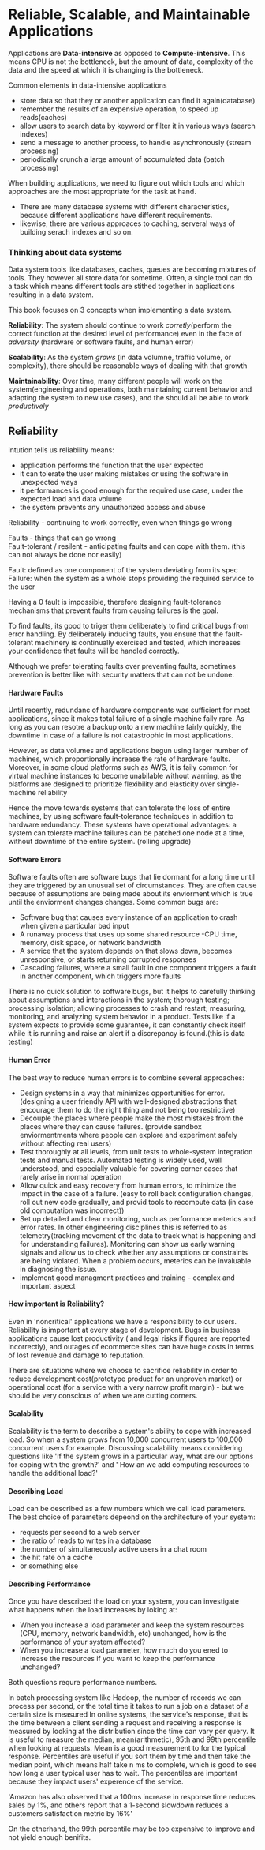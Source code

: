 # Reliable, Scalable, and Maintainable Applications

Applications are **Data-intensive** as opposed to **Compute-intensive**. This means CPU is not the bottleneck, but the amount of data, complexity of the data and the speed at which it is changing is the bottleneck.

Common elements in data-intensive applications
- store data so that they or another application can find it again(database)
- remember the results of an expensive operation, to speed up reads(caches)
- allow users to search data by keyword or filter it in various ways (search indexes)
- send a message to another process, to handle asynchronously (stream processing)
- periodically crunch a large amount of accumulated data (batch processing)

When building applications, we need to figure out which tools and which approaches are the most appropriate for the task at hand.  
- There are many database systems with different characteristics, because different applications have different requirements.
- likewise, there are various approaces to caching, serveral ways of building serach indexes and so on.

### Thinking about data systems

Data system tools like databases, caches, queues are becoming mixtures of tools. They however all store data for sometime. Often, a single tool can do a task which means different tools are stithed together in applications resulting in a data system. 

This book focuses on 3 concepts when implementing a data system.  

**Reliability**: The system should continue to work *corretly*(perform the correct function at the desired level of performance) even in the face of *adversity* (hardware or software faults, and human error)  

**Scalability**: As the system *grows* (in data volumne, traffic volume, or complexity), there should be reasonable ways of dealing with that growth  

**Maintainability**: Over time, many different people will work on the system(engineering and operations, both maintaining current behavior and adapting the system to new use cases), and the should all be able to work *productively*

## Reliability 

intution tells us reliability means:  
- application performs the function that the user expected
- it can tolerate the user making mistakes or using the software in unexpected ways
- it performances is good enough for the required use case, under the expected load and data volume
- the system prevents any unauthorized access and abuse

Reliability - continuing to work correctly, even when things go wrong  

Faults - things that can go wrong  
Fault-tolerant / resilent - anticipating faults and can cope with them. (this can not always be done nor easily)  

Fault: defined as one component of the system deviating from its spec  
Failure: when the system as a whole stops providing the required service to the user  

Having a 0 fault is impossible, therefore designing fault-tolerance mechanisms that prevent faults from causing failures is the goal.  

To find faults, its good to triger them deliberately to find critical bugs from error handling. By deliberately inducing faults, you ensure that the fault-tolerant machinery is continually exercised and tested, which increases your confidence that faults will be handled correctly.  

Although we prefer tolerating faults over preventing faults, sometimes prevention is better like with security matters that can not be undone.

#### Hardware Faults

Until recently, redundanc of hardware components was sufficient for most applications, since it makes total failure of a single machine faily rare. As long as you can resotre a backup onto a new machine fairly quickly, the downtime in case of a failure is not catastrophic in most applications.  

However, as data volumes and applications begun using larger number of machines, which proportionally increase the rate of hardware faults. Moreover, in some cloud platforms such as AWS, it is faily common for virtual machine instances to become unabilable without warning, as the platforms are designed to prioritize flexibility and elasticity over single-machine reliability  

Hence the move towards systems that can tolerate the loss of entire machines, by using software fault-tolerance techniques in addition to hardware redundancy. These systems have operational advantages: a system can tolerate machine failures can be patched one node at a time, without downtime of the entire system. (rolling upgrade)  

#### Software Errors

Software faults often are software bugs that lie dormant for a long time until they are triggered by an unusual set of circumstances. They are often cause because of assumptions are being made about its enviorment which is true until the enviorment changes changes. Some common bugs are:

- Software bug that causes every instance of an application to crash when given a particular bad input
- A runaway process that uses up some shared resource -CPU time, memory, disk space, or network bandwidth
- A service that the system depends on that slows down, becomes unresponsive, or starts returning corrupted responses
- Cascading failures, where a small fault in one component triggers a fault in another component, which triggers more faults

There is no quick solution to software bugs, but it helps to carefully thinking about assumptions and interactions in the system; thorough testing; processing isolation; allowing processes to crash and restart; measuring, monitoring, and analyzing system behavior in a product. Tests like if a system expects to provide some guarantee, it can constantly check itself while it is running and raise an alert if a discrepancy is found.(this is data testing)

#### Human Error

The best way to reduce human errors is to combine several approaches:

- Design systems in a way that minimizes opportunities for error. (designing a user friendly API with well-designed abstractions that encourage them to do the right thing and not being too restrictive)
- Decouple the places where people make the most mistakes from the places where they can cause failures. (provide sandbox enviormentments where people can explore and experiment safely without affecting real users)
- Test thoroughly at all levels, from unit tests to whole-system integration tests and manual tests. Automated testing is widely used, well understood, and especially valuable for covering corner cases that rarely arise in normal operation
- Allow quick and easy recovery from human errors, to minimize the impact in the case of a failure. (easy to roll back configuration changes, roll out new code gradually, and provid tools to recompute data (in case old computation was incorrect))
- Set up detailed and clear monitoring, such as performance meterics and error rates. In other engineering disciplines this is referred to as telemetry(tracking movement of the data to track what is happening and for understanding failures). Monitoring can show us early warning signals and allow us to check whether any assumptions or constraints are being violated. When a problem occurs, meterics can be invaluable in diagnosing the issue.
- implement good managment practices and training - complex and important aspect

#### How important is Reliability?

Even in 'noncritical' applications we have a responsibility to our users. Reliability is important at every stage of development. Bugs in business applications cause lost productivity ( and legal risks if figures are reported incorrectly), and outages of ecommerce sites can have huge costs in terms of lost revenue and damage to reputation.  

There are situations where we choose to sacrifice reliability in order to reduce development cost(prototype product for an unproven market) or operational cost (for a service with a very narrow profit margin) - but we should be very conscious of when we are cutting corners.

#### Scalability

Scalability is the term to describe a system's ability to cope with increased load. So when a system grows from 10,000 concurrent users to 100,000 concurrent users for example. Discussing scalability means considering questions like 'If the system grows in a particular way, what are our options for coping with the growth?' and ' How an we add computing resources to handle the additional load?'

#### Describing Load

Load can be described as a few numbers which we call load parameters. The best choice of parameters depeond on the architecture of your system:  
- requests per second to a web server
- the ratio of reads to writes in a database
- the number of simultaneously active users in a chat room
- the hit rate on a cache
- or something else

#### Describing Performance

Once you have described the load on your system, you can investigate what happens when the load increases by loking at:  
- When you increase a load parameter and keep the system resources (CPU, memory, network bandwidth, etc) unchanged, how is the performance of your system affected?
- When you increase a load parameter, how much do you ened to increase the resources if you want to keep the performance unchanged?

Both questions requre performance numbers.  

In batch processing system like Hadoop, the number of records we can process per second, or the total time it takes to run a job on a dataset of a certain size is measured
In online systems, the service's response, that is the time between a client sending a request and receiving a response is measured by looking at the distribution since the time can vary per query. It is useful to measure the median, mean(arithmetic), 95th and 99th percentile when looking at requests. Mean is a good measurement to for the typical response. Percentiles are useful if you sort them by time and then take the median point, which means half take n ms to complete, which is good to see how long a user typical user has to wait. The percentiles are important because they impact users' experence of the service.

'Amazon has also observed that a 100ms increase in response time reduces sales by 1%, and others report that a 1-second slowdown reduces a customers satisfaction metric by 16%'  

On the otherhand, the 99th percentile may be too expensive to improve and not yield enough benifits.


